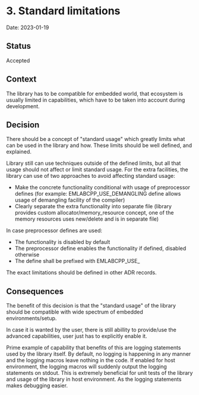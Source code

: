 # 3. Standard limitations

Date: 2023-01-19

## Status

Accepted

## Context

The library has to be compatible for embedded world, that ecosystem is usually limited in capabilities, which have to be taken into account during development.

## Decision

There should be a concept of "standard usage" which greatly limits what can be used in the library and how.
These limits should be well defined, and explained.

Library still can use techniques outside of the defined limits, but all that usage should not affect or limit standard usage.
For the extra facilities, the library can use of two approaches to avoid affecting standard usage:
 - Make the concrete functionality conditional with usage of preprocessor defines (for example: EMLABCPP_USE_DEMANGLING define allows usage of demangling facility of the compiler)
 - Clearly separate the extra functionality into separate file (library provides custom allocator/memory_resource concept, one of the memory resources uses new/delete and is in separate file)
 
In case preprocessor defines are used:
 - The functionality is disabled by default
 - The preprocessor define enables the functionality if defined, disabled otherwise
 - The define shall be prefixed with EMLABCPP_USE_

The exact limitations should be defined in other ADR records.

## Consequences

The benefit of this decision is that the "standard usage" of the library should be compatible with wide spectrum of embedded environments/setup. 

In case it is wanted by the user, there is still abillity to provide/use the advanced capabilities, user just has to explicitly enable it.

Prime example of capability that benefits of this are logging statements used by the library itself.
By default, no logging is happening in any manner and the logging macros leave nothing in the code.
If enabled for host environment, the logging macros will suddenly output the logging statements on stdout. This is extremely beneficial for unit tests of the library and usage of the library in host environment.
As the logging statements makes debugging easier.

